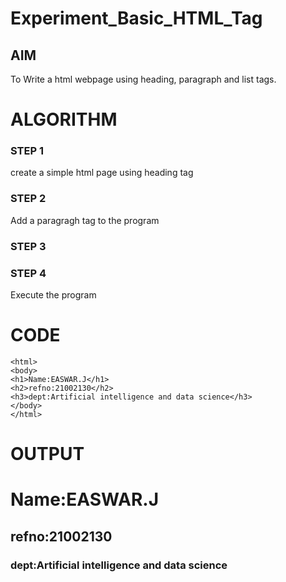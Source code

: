 # Experiment_Basic_HTML_Tag

## AIM
To Write a html webpage using heading, paragraph and list tags.

# ALGORITHM
### STEP 1
create a simple html page using heading tag
### STEP 2
Add a paragragh tag to the program
### STEP 3

### STEP 4
Execute the program

# CODE
~~~<!DOCTYPE HTML>
<html>
<body>
<h1>Name:EASWAR.J</h1>
<h2>refno:21002130</h2>
<h3>dept:Artificial intelligence and data science</h3>
</body>
</html>
~~~
# OUTPUT
<html>
<body>
<h1>Name:EASWAR.J</h1>
<h2>refno:21002130</h2>
<h3>dept:Artificial intelligence and data science</h3>
</body>
</html>
